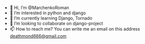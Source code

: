 - 👋 Hi, I’m @MarchenkoRoman
- 👀 I’m interested in python and django
- 🌱 I’m currently learning Django, Tornado
- 💞️ I’m looking to collaborate on django-project
- 📫 How to reach me? You can write me an email on this address deathmond666@gmail.com

<!---
MarchenkoRoman/MarchenkoRoman is a ✨ special ✨ repository because its `README.md` (this file) appears on your GitHub profile.
You can click the Preview link to take a look at your changes.
--->
